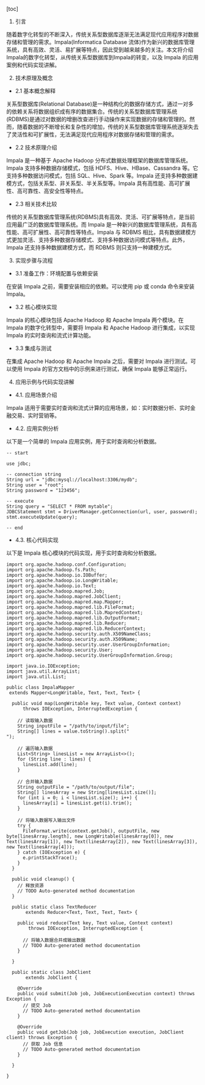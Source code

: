 
[toc]                    
                
                
1. 引言

随着数字化转型的不断深入，传统关系型数据库逐渐无法满足现代应用程序对数据存储和管理的需求。Impala(Informatica Database 流体)作为新兴的数据库管理系统，具有高效、灵活、易扩展等特点，因此受到越来越多的关注。本文将介绍Impala的数字化转型，从传统关系型数据库到Impala的转变，以及 Impala 的应用案例和代码实现讲解。

2. 技术原理及概念

- 2.1 基本概念解释

关系型数据库(Relational Database)是一种结构化的数据存储方式，通过一对多的依赖关系将数据组织成有序的数据集合。传统的关系型数据库管理系统(RDBMS)是通过对数据的增删改查进行手动操作来实现数据的存储和管理的。然而，随着数据的不断增长和复杂性的增加，传统的关系型数据库管理系统逐渐失去了灵活性和可扩展性，无法满足现代应用程序对数据存储和管理的需求。

- 2.2 技术原理介绍

Impala 是一种基于 Apache Hadoop 分布式数据处理框架的数据库管理系统。Impala 支持多种数据存储模式，包括 HDFS、Hive、HBase、Cassandra 等。它支持多种数据访问模式，包括 SQL、Hive、Spark 等。Impala 还支持多种数据建模方式，包括关系型、非关系型、半关系型等。Impala 具有高性能、高可扩展性、高可靠性、高安全性等特点。

- 2.3 相关技术比较

传统的关系型数据库管理系统(RDBMS)具有高效、灵活、可扩展等特点，是当前应用最广泛的数据库管理系统。而 Impala 是一种新兴的数据库管理系统，具有高性能、高可扩展性、高可靠性等特点。Impala 与 RDBMS 相比，具有数据建模方式更加灵活、支持多种数据存储模式、支持多种数据访问模式等特点。此外，Impala 还支持多种数据建模方式，而 RDBMS 则只支持一种建模方式。

3. 实现步骤与流程

- 3.1 准备工作：环境配置与依赖安装

在安装 Impala 之前，需要安装相应的依赖。可以使用 pip 或 conda 命令来安装 Impala。

- 3.2 核心模块实现

Impala 的核心模块包括 Apache Hadoop 和 Apache Impala 两个模块。在 Impala 的数字化转型中，需要将 Impala 和 Apache Hadoop 进行集成，以实现 Impala 的实时查询和流式计算功能。

- 3.3 集成与测试

在集成 Apache Hadoop 和 Apache Impala 之后，需要对 Impala 进行测试。可以使用 Impala 的官方文档中的示例来进行测试，确保 Impala 能够正常运行。

4. 应用示例与代码实现讲解

- 4.1. 应用场景介绍

Impala 适用于需要实时查询和流式计算的应用场景，如：实时数据分析、实时金融交易、实时营销等。

- 4.2. 应用实例分析

以下是一个简单的 Impala 应用实例，用于实时查询和分析数据。

```
-- start

use jdbc;

-- connection string
String url = "jdbc:mysql://localhost:3306/mydb";
String user = "root";
String password = "123456";

-- execute
String query = "SELECT * FROM mytable";
JDBCStatement stmt = DriverManager.getConnection(url, user, password);
stmt.executeUpdate(query);

-- end
```

- 4.3. 核心代码实现

以下是 Impala 核心模块的代码实现，用于实时查询和分析数据。

```
import org.apache.hadoop.conf.Configuration;
import org.apache.hadoop.fs.Path;
import org.apache.hadoop.io.IOBuffer;
import org.apache.hadoop.io.LongWritable;
import org.apache.hadoop.io.Text;
import org.apache.hadoop.mapred.Job;
import org.apache.hadoop.mapred.JobClient;
import org.apache.hadoop.mapred.map.Mapper;
import org.apache.hadoop.mapred.lib.FileFormat;
import org.apache.hadoop.mapred.lib.MapredContext;
import org.apache.hadoop.mapred.lib.OutputFormat;
import org.apache.hadoop.mapred.lib.Reducer;
import org.apache.hadoop.mapred.lib.ReducerContext;
import org.apache.hadoop.security.auth.X509NameClass;
import org.apache.hadoop.security.auth.X509Name;
import org.apache.hadoop.security.user.UserGroupInformation;
import org.apache.hadoop.security.User;
import org.apache.hadoop.security.UserGroupInformation.Group;

import java.io.IOException;
import java.util.ArrayList;
import java.util.List;

public class ImpalaMapper
 extends Mapper<LongWritable, Text, Text, Text> {

  public void map(LongWritable key, Text value, Context context)
      throws IOException, InterruptedException {

    // 读取输入数据
    String inputFile = "/path/to/input/file";
    String[] lines = value.toString().split("
");

    // 遍历输入数据
    List<String> linesList = new ArrayList<>();
    for (String line : lines) {
      linesList.add(line);
    }

    // 合并输入数据
    String outputFile = "/path/to/output/file";
    String[] linesArray = new String[linesList.size()];
    for (int i = 0; i < linesList.size(); i++) {
      linesArray[i] = linesList.get(i).trim();
    }

    // 将输入数据写入输出文件
    try {
      FileFormat.write(context.getJob(), outputFile, new byte[linesArray.length], new LongWritable(linesArray[0]), new Text(linesArray[1]), new Text(linesArray[2]), new Text(linesArray[3]), new Text(linesArray[4]));
    } catch (IOException e) {
      e.printStackTrace();
    }
  }

  public void cleanup() {
    // 释放资源
    // TODO Auto-generated method documentation
  }

  public static class TextReducer
       extends Reducer<Text, Text, Text, Text> {

    public void reduce(Text key, Text value, Context context)
        throws IOException, InterruptedException {

      // 将输入数据合并成输出数据
      // TODO Auto-generated method documentation
    }

  }

  public static class JobClient
       extends JobClient {

    @Override
    public void submit(Job job, JobExecutionExecution context) throws Exception {
      // 提交 Job
      // TODO Auto-generated method documentation
    }

    @Override
    public void getJob(Job job, JobExecution execution, JobClient client) throws Exception {
      // 获取 Job 信息
      // TODO Auto-generated method documentation
    }

  }

}
```

